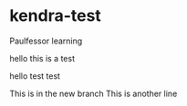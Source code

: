 # kendra-test
Paulfessor learning

hello this is a test

hello test test

This is in the new branch
This is another line